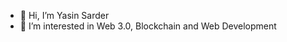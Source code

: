 - 👋 Hi, I’m Yasin Sarder
- 👀 I’m interested in Web 3.0, Blockchain and Web Development


<!---
yasin3502/yasin3502 is a ✨ special ✨ repository because its `README.md` (this file) appears on your GitHub profile.
You can click the Preview link to take a look at your changes.
--->
